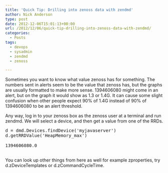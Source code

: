 ```yaml
---
title: 'Quick Tip: Drilling into zenoss data with zendmd'
author: Nick Anderson
type: post
date: 2012-12-06T15:01:13+00:00
url: /2012/12/06/quick-tip-drilling-into-zenoss-data-with-zendmd/
categories:
  - Posts
tags:
  - devops
  - sysadmin
  - zendmd
  - zenoss

---
```

Sometimes you want to know what value zenoss has for something. The numbers sent in alerts seem to be the value that zenoss has, but the graphs are usually formatted to make more sense. 1394606080 might come in an alert, but on the graph it would show as 1.3 or 1.4G. It can cause some slight confusion when other people expect 90% of 1.4G instead of 90% of 1394606080 to be an alert threshold.

Any way, log in to your zenoss box as the zenoss user at a terminal and run zendmd. We will select a device, and then get a value from one of the RRDs.

<pre class="brush: plain; title: ; notranslate" title="">d = dmd.Devices.findDevice('myjavaserver')
d.getRRDValue('HeapMemory_max')

1394606080.0

</pre>

You can look up other things from here as well for example zproperties, try d.zDeviceTemplates or d.zCommandCycleTime.